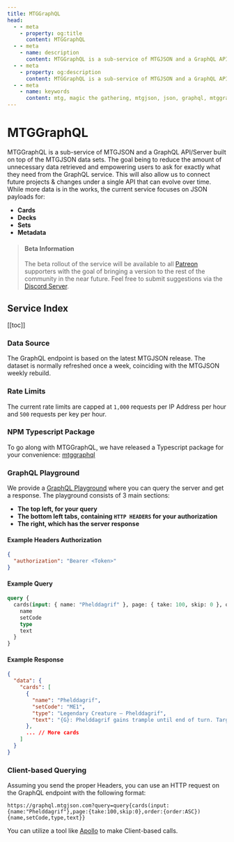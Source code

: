 ```yaml
---
title: MTGGraphQL
head:
  - - meta
    - property: og:title
      content: MTGGraphQL
  - - meta
    - name: description
      content: MTGGraphQL is a sub-service of MTGJSON and a GraphQL API/Server built on top of the MTGJSON data sets. The goal being to reduce the amount of unnecessary data retrieved and empowering users to ask for exactly what they need from the GraphQL service.
  - - meta
    - property: og:description
      content: MTGGraphQL is a sub-service of MTGJSON and a GraphQL API/Server built on top of the MTGJSON data sets. The goal being to reduce the amount of unnecessary data retrieved and empowering users to ask for exactly what they need from the GraphQL service.
  - - meta
    - name: keywords
      content: mtg, magic the gathering, mtgjson, json, graphql, mtggraphql
---
```


# MTGGraphQL

MTGGraphQL is a sub-service of MTGJSON and a GraphQL API/Server built on top of the MTGJSON data sets. The goal being to reduce the amount of unnecessary data retrieved and empowering users to ask for exactly what they need from the GraphQL service. This will also allow us to connect future projects & changes under a single API that can evolve over time. While more data is in the works, the current service focuses on JSON payloads for:

- **Cards**
- **Decks**
- **Sets**
- **Metadata**

<blockquote>
  <h4>Beta Information</h4>
  <p>The beta rollout of the service will be available to all <a href="https://www.patreon.com/MTGJSON" class="link-inline-image patreon" target="_blank" rel="noreferrer noopener">Patreon</a> supporters with the goal of bringing a version to the rest of the community in the near future. Feel free to submit suggestions via the <a href="https://mtgjson.com/discord">Discord Server</a>.</p>
</blockquote>

## Service Index

[[toc]]

### Data Source

The GraphQL endpoint is based on the latest MTGJSON release. The dataset is normally refreshed once a week, coinciding with the MTGJSON weekly rebuild.

### Rate Limits

The current rate limits are capped at `1,000` requests per IP Address per hour and `500` requests per key per hour.

### NPM Typescript Package

To go along with MTGGraphQL, we have released a Typescript package for your convenience: [mtggraphql](https://www.npmjs.com/package/mtggraphql/)

### GraphQL Playground

We provide a [GraphQL Playground](https://graphql.mtgjson.com/) where you can query the server and get a response. The playground consists of 3 main sections:

- **The top left, for your query**
- **The bottom left tabs, containing `HTTP HEADERS` for your authorization**
- **The right, which has the server response**

#### Example Headers Authorization

```json
{
  "authorization": "Bearer <Token>"
}
```

#### Example Query

```graphql
query {
  cards(input: { name: "Phelddagrif" }, page: { take: 100, skip: 0 }, order: { order: ASC }) {
    name
    setCode
    type
    text
  }
}
```

#### Example Response

```json
{
  "data": {
    "cards": [
      {
        "name": "Phelddagrif",
        "setCode": "ME1",
        "type": "Legendary Creature — Phelddagrif",
        "text": "{G}: Phelddagrif gains trample until end of turn. Target opponent creates a 1/1 green Hippo creature token.\n{W}: Phelddagrif gains flying until end of turn. Target opponent gains 2 life.\n{U}: Return Phelddagrif to its owner's hand. Target opponent may draw a card."
      },
      ... // More cards
    ]
  }
}
```

### Client-based Querying

Assuming you send the proper Headers, you can use an HTTP request on the GraphQL endpoint with the following format:

```
https://graphql.mtgjson.com?query=query{cards(input:{name:"Phelddagrif"},page:{take:100,skip:0},order:{order:ASC}){name,setCode,type,text}}
```

You can utilize a tool like [Apollo](https://www.apollographql.com/docs/react/data/queries/) to make Client-based calls.
